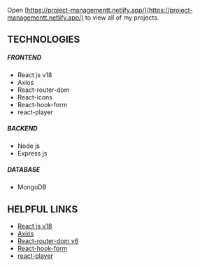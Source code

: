 Open [https://project-managementt.netlify.app/](https://project-managementt.netlify.app/) to view all of my projects.
## TECHNOLOGIES 
##### FRONTEND 

- React js v18
- Axios
- React-router-dom
- React-icons
- React-hook-form
- react-player
##### BACKEND

- Node js
- Express js

##### DATABASE

- MongoDB

##  HELPFUL LINKS 

- 	[React js v18](https://reactjs.org/)
-   [Axios](https://axios-http.com/)
-   [React-router-dom v6](https://reactrouter.com/)
-   [React-hook-form](https://react-hook-form.com/)
-   [react-player](https://www.npmjs.com/package/react-player)

